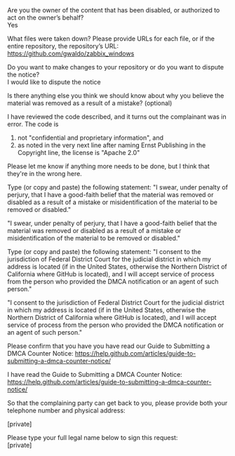 Are you the owner of the content that has been disabled, or authorized to act on the owner’s behalf?   
Yes

What files were taken down? Please provide URLs for each file, or if the entire repository, the repository’s URL:   
https://github.com/gwaldo/zabbix_windows

Do you want to make changes to your repository or do you want to dispute the notice?   
I would like to dispute the notice

Is there anything else you think we should know about why you believe the material was removed as a result of a mistake? (optional)  

I have reviewed the code described, and it turns out the complainant was in error. The code is   
1) not "confidential and proprietary information", and   
2) as noted in the very next line after naming Ernst Publishing in the Copyright line, the license is "Apache 2.0"  

Please let me know if anything more needs to be done, but I think that they're in the wrong here.  

Type (or copy and paste) the following statement: "I swear, under penalty of perjury, that I have a good-faith belief that the material was removed or disabled as a result of a mistake or misidentification of the material to be removed or disabled."  

"I swear, under penalty of perjury, that I have a good-faith belief that the material was removed or disabled as a result of a mistake or misidentification of the material to be removed or disabled."  

Type (or copy and paste) the following statement: "I consent to the jurisdiction of Federal District Court for the judicial district in which my address is located (if in the United States, otherwise the Northern District of California where GitHub is located), and I will accept service of process from the person who provided the DMCA notification or an agent of such person."  

"I consent to the jurisdiction of Federal District Court for the judicial district in which my address is located (if in the United States, otherwise the Northern District of California where GitHub is located), and I will accept service of process from the person who provided the DMCA notification or an agent of such person."  

Please confirm that you have you have read our Guide to Submitting a DMCA Counter Notice: https://help.github.com/articles/guide-to-submitting-a-dmca-counter-notice/  

I have read the Guide to Submitting a DMCA Counter Notice: https://help.github.com/articles/guide-to-submitting-a-dmca-counter-notice/  

So that the complaining party can get back to you, please provide both your telephone number and physical address:  

[private]

Please type your full legal name below to sign this request:   
[private]
